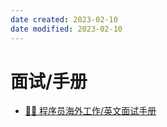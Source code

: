 ```yaml
---
date created: 2023-02-10
date modified: 2023-02-10
---
```


# 面试/手册

- [🏂🏻 程序员海外工作/英文面试手册](https://github.com/eliaszon/Programmers-Overseas-Job-Interview-Handbook)
